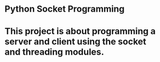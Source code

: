 # Python Socket Programming

# This project is about programming a server and client using the socket and threading modules.
